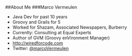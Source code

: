 ##About Me
###Marco Vermeulen

* Java Dev for past 10 years
* Groovy and Grails for 5
* Worked for Shazam, Associated Newspapers, Burberry
* Currently: Consulting at Equal Experts
* Author of GVM (Groovy enVironment Manager)
* http://wiredforcode.com
* Twitter: [@marcoVermeulen](http://twitter.com/marcoVermeulen)